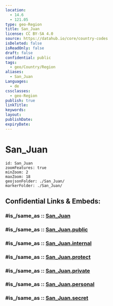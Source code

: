 ```yaml
---
location:
  - 14.6
  - 121.05
type: geo-Region
title: San_Juan
license: CC BY-SA 4.0
source: https://datahub.io/core/country-codes
isDeleted: false
isReadOnly: false
draft: false
confidential: public
tags:
  - geo/Country/Region
aliases:
  - San_Juan
Languages:
  - de
cssclasses:
  - geo-Region
publish: true
linkTitle:
keywords:
layout:
publishDate:
expiryDate:
---
```


# San_Juan

```leaflet
id: San_Juan
zoomFeatures: true 
minZoom: 2 
maxZoom: 18
geojsonFolder: ./San_Juan/
markerFolder: ./San_Juan/
```


## Confidential Links & Embeds: 

### #is_/same_as :: [San_Juan](/_Standards/Earth/Continent/Asia/Asia~South~East/Malay_Archipelago/Philippines/Regions~Philippines/San_Juan.md) 

### #is_/same_as :: [San_Juan.public](/_public/Earth/Continent/Asia/Asia~South~East/Malay_Archipelago/Philippines/Regions~Philippines/San_Juan.public.md) 

### #is_/same_as :: [San_Juan.internal](/_internal/Earth/Continent/Asia/Asia~South~East/Malay_Archipelago/Philippines/Regions~Philippines/San_Juan.internal.md) 

### #is_/same_as :: [San_Juan.protect](/_protect/Earth/Continent/Asia/Asia~South~East/Malay_Archipelago/Philippines/Regions~Philippines/San_Juan.protect.md) 

### #is_/same_as :: [San_Juan.private](/_private/Earth/Continent/Asia/Asia~South~East/Malay_Archipelago/Philippines/Regions~Philippines/San_Juan.private.md) 

### #is_/same_as :: [San_Juan.personal](/_personal/Earth/Continent/Asia/Asia~South~East/Malay_Archipelago/Philippines/Regions~Philippines/San_Juan.personal.md) 

### #is_/same_as :: [San_Juan.secret](/_secret/Earth/Continent/Asia/Asia~South~East/Malay_Archipelago/Philippines/Regions~Philippines/San_Juan.secret.md)

